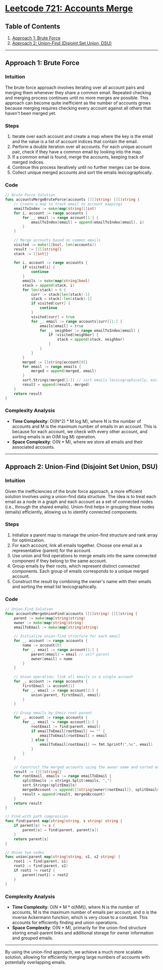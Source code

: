 # [Leetcode 721: Accounts Merge](https://leetcode.com/problems/accounts-merge/)

## Table of Contents

1. [Approach 1: Brute Force](#approach-1-brute-force)
2. [Approach 2: Union-Find (Disjoint Set Union, DSU)](#approach-2-union-find-disjoint-set-union-dsu)

---

## Approach 1: Brute Force

### Intuition

The brute force approach involves iterating over all account pairs and merging them whenever they share a common email. Repeated checking and merging process continues until no more merges are possible. This approach can become quite inefficient as the number of accounts grows because merging requires checking every account against all others that haven't been merged yet.

### Steps

1. Iterate over each account and create a map where the key is the email and the value is a list of account indices that contain the email.
2. Perform a double iteration over all accounts. For each unique account pair, check if they have a common email by looking into the map.
3. If a common email is found, merge the accounts, keeping track of merged indices.
4. Continue this process iteratively until no further merges can be done.
5. Collect unique merged accounts and sort the emails lexicographically.

### Code

```go
// Brute Force Solution
func accountsMergeBruteForce(accounts [][]string) [][]string {
    // Create a map to track email to account mappings
    emailToIndex := make(map[string][]int)
    for i, account := range accounts {
        for _, email := range account[1:] {
            emailToIndex[email] = append(emailToIndex[email], i)
        }
    }
    
    // Merge accounts based on common emails
    visited := make([]bool, len(accounts))
    result := [][]string{}
    stack := []int{}
    
    for i, account := range accounts {
        if visited[i] {
            continue
        }
        emails := make(map[string]bool)
        stack = append(stack, i)
        for len(stack) > 0 {
            curr := stack[len(stack)-1]
            stack = stack[:len(stack)-1]
            if visited[curr] {
                continue
            }
            visited[curr] = true
            for _, email := range accounts[curr][1:] {
                emails[email] = true
                for _, neighbor := range emailToIndex[email] {
                    if !visited[neighbor] {
                        stack = append(stack, neighbor)
                    }
                }
            }
        }
        merged := []string{account[0]}
        for email := range emails {
            merged = append(merged, email)
        }
        sort.Strings(merged[1:]) // sort emails lexicographically, exclude the first element (name)
        result = append(result, merged)
    }
    return result
}
```

### Complexity Analysis

- **Time Complexity**: O((N^2) * M log M), where N is the number of accounts and M is the maximum number of emails in an account. This is because for each account, we check with every other account, and sorting emails is an O(M log M) operation.
- **Space Complexity**: O(N * M), where we store all emails and their associated accounts.

---

## Approach 2: Union-Find (Disjoint Set Union, DSU)

### Intuition

Given the inefficiencies of the brute force approach, a more efficient solution involves using a union-find data structure. The idea is to treat each email as a node in a graph and each account as a set of connected nodes (i.e., through the shared emails). Union-find helps in grouping these nodes (emails) efficiently, allowing us to identify connected components.

### Steps

1. Initialize a parent map to manage the union-find structure and rank array for optimization.
2. For each account, link all emails together. Choose one email as a representative (parent) for the account.
3. Use union and find operations to merge emails into the same connected component if they belong to the same account.
4. Group emails by their roots, which represent distinct connected components. Each group of emails corresponds to a unique merged account.
5. Construct the result by combining the owner's name with their emails and sorting the email list lexicographically.

### Code

```go
// Union-Find Solution
func accountsMergeUnionFind(accounts [][]string) [][]string {
    parent := make(map[string]string)
    owner := make(map[string]string)
    emailToEmail := make(map[string]string)
    
    // Initialize union-find structure for each email
    for _, account := range accounts {
        name := account[0]
        for _, email := range account[1:] {
            parent[email] = email // self parent
            owner[email] = name
        }
    }
    
    // Union operation: link all emails in a single account
    for _, account := range accounts {
        firstEmail := account[1]
        for _, email := range account[2:] {
            union(parent, firstEmail, email)
        }
    }
    
    // Group emails by their root parent
    for _, account := range accounts {
        for _, email := range account[1:] {
            rootEmail := find(parent, email)
            if emailToEmail[rootEmail] == "" {
                emailToEmail[rootEmail] = email
            } else {
                emailToEmail[rootEmail] += fmt.Sprintf(",%s", email)
            }
        }
    }
    
    // Construct the merged accounts using the owner name and sorted email groups
    result := [][]string{}
    for rootEmail, emails := range emailToEmail {
        splitEmails := strings.Split(emails, ",")
        sort.Strings(splitEmails)
        mergedAccount := append([]string{owner[rootEmail]}, splitEmails...)
        result = append(result, mergedAccount)
    }
    return result
}

// Find with path compression
func find(parent map[string]string, s string) string {
    if parent[s] != s {
        parent[s] = find(parent, parent[s])
    }
    return parent[s]
}

// Union two nodes
func union(parent map[string]string, s1, s2 string) {
    root1 := find(parent, s1)
    root2 := find(parent, s2)
    if root1 != root2 {
        parent[root1] = root2
    }
}
```

### Complexity Analysis

- **Time Complexity**: O(N * M * α(NM)), where N is the number of accounts, M is the maximum number of emails per account, and α is the inverse Ackermann function, which is very close to a constant. This accounts for efficiently finding and union operations.
- **Space Complexity**: O(N * M), primarily for the union-find structure storing email-parent links and additional storage for owner information and grouped emails.

---

By using the union-find approach, we achieve a much more scalable solution, allowing for efficiently merging large numbers of accounts with potentially overlapping emails.

